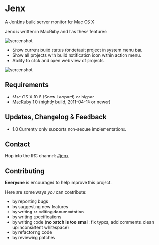 # Jenx #

A Jenkins build server monitor for Mac OS X

Jenx is written in MacRuby and has these features:

![screenshot](http://urbancoding.github.com/jenx/images/menu.png)

* Show current build status for default project in system menu bar.
* Show all projects with build notification icon within action menu.
* Ability to click and open web view of projects

![screenshot](http://urbancoding.github.com/jenx/images/preferences.png)

Requirements
------------

* Mac OS X 10.6 (Snow Leopard) or higher
* [MacRuby](http://macruby.com/) 1.0 (nightly build, 2011-04-14 or newer)

Updates, Changelog & Feedback
------------

* 1.0 Currently only supports non-secure implementations.

Contact
------------

Hop into the IRC channel: [#jenx](irc://freenode/jenx)

Contributing
------------
**Everyone** is encouraged to help improve this project.

Here are some ways *you* can contribute:

* by reporting bugs
* by suggesting new features
* by writing or editing documentation
* by writing specifications
* by writing code (**no patch is too small**: fix typos, add comments, clean up inconsistent whitespace)
* by refactoring code
* by reviewing patches

